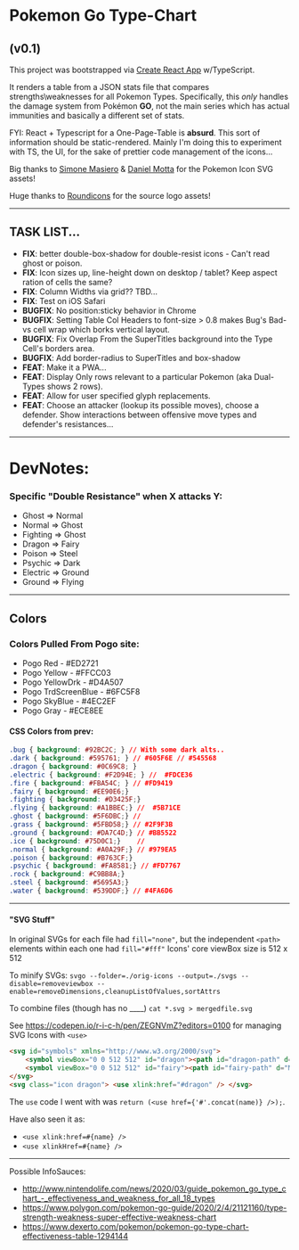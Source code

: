 # Pokemon Go Type-Chart
## (v0.1)

This project was bootstrapped via [Create React App](https://github.com/facebook/create-react-app) w/TypeScript.

It renders a table from a JSON stats file that compares strengths\weaknesses for all Pokemon Types. Specifically, this *only* handles the damage system from Pokémon **GO**, not the main series which has actual immunities and basically a different set of stats.

FYI: React + Typescript for a One-Page-Table is **absurd**. This sort of information should be static-rendered. Mainly I'm doing this to experiment with TS, the UI, for the sake of prettier code management of the icons...

Big thanks to [Simone Masiero](https://github.com/duiker101/pokemon-type-svg-icons) & [Daniel Motta](https://dribbble.com/shots/4862612-Pokedex-iOS-app) for the Pokemon Icon SVG assets!

Huge thanks to [Roundicons](https://roundicons.com/icon-packs/pokemon-go-filled-outline-icons/) for the source logo assets!

---

## TASK LIST...
  * **FIX**: better double-box-shadow for double-resist icons - Can't read ghost or poison.
  * **FIX**: Icon sizes up, line-height down on desktop / tablet? Keep aspect ration of cells the same?
  * **FIX**: Column Widths via grid?? TBD...
  * **FIX**: Test on iOS Safari
  * **BUGFIX**: No <thead> position:sticky behavior in Chrome
  * **BUGFIX**: Setting Table Col Headers to font-size > 0.8 makes Bug's Bad-vs cell wrap which borks vertical layout.
  * **BUGFIX**: Fix Overlap From the SuperTitles background into the Type Cell's borders area.
  * **BUGFIX**: Add border-radius to SuperTitles and box-shadow
  * **FEAT**: Make it a PWA...
  * **FEAT**: Display Only rows relevant to a particular Pokemon (aka Dual-Types shows 2 rows).
  * **FEAT**: Allow for user specified glyph replacements.
  * **FEAT**: Choose an attacker (lookup its possible moves), choose a defender. Show interactions between offensive move types and defender's resistances...

---
# DevNotes:

### Specific "Double Resistance" when X attacks Y:
* Ghost => Normal
* Normal => Ghost
* Fighting => Ghost
* Dragon => Fairy
* Poison => Steel
* Psychic => Dark
* Electric => Ground
* Ground => Flying

---
## Colors

### Colors Pulled From Pogo site:
  * Pogo Red - #ED2721
  * Pogo Yellow - #FFCC03
  * Pogo YellowDrk - #D4A507
  * Pogo TrdScreenBlue - #6FC5F8
  * Pogo SkyBlue - #4EC2EF
  * Pogo Gray - #ECE8EE
#### CSS Colors from prev:
```css
.bug { background: #92BC2C; } // With some dark alts..
.dark { background: #595761; } // #605F6E // #545568
.dragon { background: #0C69C8; }
.electric { background: #F2D94E; } //  #FDCE36
.fire { background: #FBA54C; } // #FD9419
.fairy { background: #EE90E6;}
.fighting { background: #D3425F;}
.flying { background: #A1BBEC;} //  #5B71CE
.ghost { background: #5F6DBC;} //
.grass { background: #5FBD58;} // #2F9F3B
.ground { background: #DA7C4D;} // #BB5522
.ice { background: #75D0C1;}    //
.normal { background: #A0A29F;} // #979EA5
.poison { background: #B763CF;}
.psychic { background: #FA8581;} // #FD7767
.rock { background: #C9BB8A;}
.steel { background: #5695A3;}
.water { background: #539DDF;} // #4FA6D6
```

---
#### "SVG Stuff"

In original SVGs for each file had `fill="none"`, but the independent `<path>` elements within each one had `fill="#fff"`
Icons' core viewBox size is 512 x 512

To minify SVGs:
  `svgo --folder=./orig-icons --output=./svgs --disable=removeviewbox --enable=removeDimensions,cleanupListOfValues,sortAttrs`

To combine files (though has no ____)
 `cat *.svg > mergedfile.svg`

See https://codepen.io/r-i-c-h/pen/ZEGNVmZ?editors=0100 for managing SVG Icons with `<use>`

```html
<svg id="symbols" xmlns="http://www.w3.org/2000/svg">
    <symbol viewBox="0 0 512 512" id="dragon"><path id="dragon-path" d="M280.702 254.881c3.47-2.116 6.414-6.55 8.788-11.478 31.245 12.77 53.202 42.946 53.202 78.137 0 46.75-38.75 84.649-86.55 84.649-19.622 0-37.719-6.387-52.236-17.15-4.762-2.255-8.68-4.421-11.886-6.194-4.973-2.749-8.234-4.552-10.276-4.27-5.969.823-4.236 6.315-2.661 11.304 1.069 3.389 2.066 6.546.523 7.848-1.614 1.364-6.842-3.621-12.951-9.445-8.316-7.929-18.264-17.414-22.955-14.565-3.709 2.253-.108 8.364 4.3 15.844l.327.555c1.862 3.162 4.02 6.382 5.989 9.32 4.003 5.971 7.227 10.783 5.614 11.597-1.95.984-15.536-8.186-26.985-20.917-4.419-4.913-8.699-10.239-12.677-15.188v-.001c-8.707-10.834-15.961-19.859-20.033-18.79-4.898 1.286-1.193 11.39 4.252 21.113 2.546 4.547 5.541 9.177 8.134 13.186v.001c4.033 6.234 7.094 10.965 5.984 11.547-1.498.783-14.679-12.07-23.632-28.267-5.317-9.621-9.782-20.253-13.397-28.86-3.92-9.335-6.84-16.288-8.763-16.988-6.68-2.431-6.68 11.19-4.001 30.849.35 2.565.87 5.255 1.51 7.994C96.308 450.785 176.129 512 270.568 512c115.517 0 209.161-91.588 209.161-204.568 0-107.532-84.829-195.685-192.608-203.938.136-5.066 2.78-15.111 2.78-15.111s19.027-46.036 20.033-55.873c.066-.653.145-1.362.23-2.118C311.348 19.762 313.553 0 296.551 0c-9.08 0-13.302 6.755-18.131 14.48-1.854 2.966-3.798 6.075-6.14 8.999-16.868 21.065-45.232 47.37-61.315 61.384-33.994 29.621-67.346 53.965-86.798 68.163l-.001.001c-8.847 6.457-14.818 10.816-16.666 12.617-13.926 13.576-63.858 103.642-63.858 103.642s-16.148 28.896-10.408 34.757c5.74 5.86 19.58 4.517 19.58 4.517s185.941-42.657 202.588-46.021a262.52 262.52 0 0110.075-1.83c6.595-1.089 7.779-1.285 15.225-5.828zm-131.467-54.817c-9.981 9.487-26.534 32.132-26.534 32.132s30.764 1.895 47.707-14.21c16.944-16.106 13.062-43.553 13.062-43.553s-24.255 16.144-34.235 25.631z"/></symbol>
    <symbol viewBox="0 0 512 512" id="fairy"><path id="fairy-path" d="M102.726 405.978l82.122-23.812 70.93 129.691a.243.243 0 00.426 0l70.93-129.691 82.123 23.812a.243.243 0 00.3-.302l-23.816-80.497 126.115-68.975a.242.242 0 00.001-.425l-127.155-69.544 24.855-84.01a.243.243 0 00-.3-.302l-84.049 24.371L256.204.126a.242.242 0 00-.425 0l-69.004 126.168-84.049-24.371a.243.243 0 00-.3.302l24.855 84.01L.126 255.779a.242.242 0 000 .425l126.115 68.975-23.815 80.497a.243.243 0 00.3.302zm63.726-149.102l58.179 31.819 31.819 58.178a.242.242 0 00.426 0l31.819-58.178 58.178-31.819a.243.243 0 000-.426l-58.178-31.819-31.819-58.178a.242.242 0 00-.426 0l-31.819 58.178-58.179 31.819a.243.243 0 000 .426z"/></symbol>
</svg>
<svg class="icon dragon"> <use xlink:href="#dragon" /> </svg>
```

The `use` code I went with was `return (<use href={'#'.concat(name)} />);`.

Have also seen it as:
  * `<use xlink:href=#{name} />`
  * `<use xlinkHref=#{name} />`

---

Possible InfoSauces:
* http://www.nintendolife.com/news/2020/03/guide_pokemon_go_type_chart_-_effectiveness_and_weakness_for_all_18_types
* https://www.polygon.com/pokemon-go-guide/2020/2/4/21121160/type-strength-weakness-super-effective-weakness-chart
* https://www.dexerto.com/pokemon/pokemon-go-type-chart-effectiveness-table-1294144